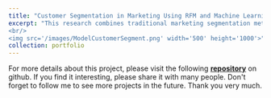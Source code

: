 ```yaml
---
title: "Customer Segmentation in Marketing Using RFM and Machine Learning"
excerpt: "This research combines traditional marketing segmentation methods with modern data science techniques. By applying the RFM model and K-means clustering, the project segments customers into distinct groups, providing insights for personalized marketing strategies.
<br/>
<img src='/images/ModelCustomerSegment.png' width='500' height='1000'>"
collection: portfolio
---
```

For more details about this project, please visit the following **[repository](https://github.com/duan-n2d/Customer-Segmentation-with-RFM-and-KMeans)** on github. If you find it interesting, please share it with many people. Don't forget to follow me to see more projects in the future. Thank you very much.
